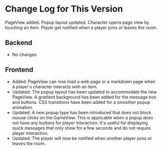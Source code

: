 # Change Log for This Version

PageView added. Popup layout updated.
Character opens page view by touching an item.
Player get notified when a player joins or leaves the room.

## Backend

- No changes

## Frontend

- Added: PageView can now load a web page or a markdown page when a player's character interacts with an item.
- Updated: The popup layout has been updated to accommodate the new PageView. A gradient background has been added for the message box and buttons. CSS transitions have been added for a smoother popup animation.
- Updated: A new popup type has been introduced that does not block mouse clicks on the GameView. This is applicable when a popup does not have any buttons for player interaction. It's useful for displaying quick messages that only show for a few seconds and do not require player interaction.
- Updated: The player will now be notified when another player joins or leaves the room.
